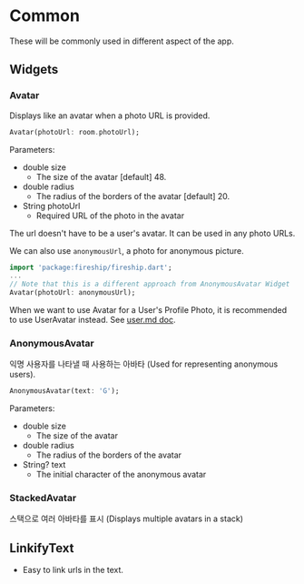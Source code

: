 # Common

These will be commonly used in different aspect of the app.

## Widgets

### Avatar

Displays like an avatar when a photo URL is provided.

```dart
Avatar(photoUrl: room.photoUrl);
```

Parameters:

- double size
  - The size of the avatar [default] 48.
- double radius
  - The radius of the borders of the avatar [default] 20.
- String photoUrl
  - Required URL of the photo in the avatar

The url doesn't have to be a user's avatar. It can be used in any photo URLs.

We can also use `anonymousUrl`, a photo for anonymous picture.

```dart
import 'package:fireship/fireship.dart';
...
// Note that this is a different approach from AnonymousAvatar Widget
Avatar(photoUrl: anonymousUrl);
```

When we want to use Avatar for a User's Profile Photo, it is recommended to use UserAvatar instead. See [user.md doc](user.md).

### AnonymousAvatar

익명 사용자를 나타낼 때 사용하는 아바타 (Used for representing anonymous users).

```dart
AnonymousAvatar(text: 'G');
```

Parameters:

- double size
  - The size of the avatar
- double radius
  - The radius of the borders of the avatar
- String? text
  - The initial character of the anonymous avatar

### StackedAvatar

스택으로 여러 아바타를 표시 (Displays multiple avatars in a stack)

<!-- TODO Example -->

## LinkifyText

- Easy to link urls in the text.

<!-- TODO Example -->
